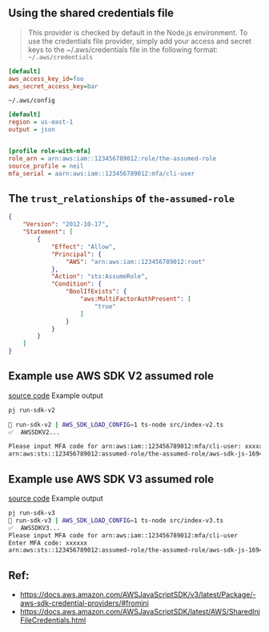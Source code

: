 ## Using the shared credentials file
> This provider is checked by default in the Node.js environment. To use the credentials file provider, simply add your access and secret keys to the ~/.aws/credentials file in the following format:
`~/.aws/credentials`
```ini
[default]
aws_access_key_id=foo
aws_secret_access_key=bar
```

`~/.aws/config`
```ini
[default]
region = us-east-1
output = json


[profile role-with-mfa]
role_arn = arn:aws:iam::123456789012:role/the-assumed-role
source_profile = neil
mfa_serial = aarn:aws:iam::123456789012:mfa/cli-user
```

## The `trust_relationships` of `the-assumed-role`
```json
{
    "Version": "2012-10-17",
    "Statement": [
        {
            "Effect": "Allow",
            "Principal": {
                "AWS": "arn:aws:iam::123456789012:root"
            },
            "Action": "sts:AssumeRole",
            "Condition": {
                "BoolIfExists": {
                    "aws:MultiFactorAuthPresent": [
                        "true"
                    ]
                }
            }
        }
    ]
}
```

## Example use AWS SDK V2 assumed role
[source code](./src/index-v2.ts)
Example output
```bash
pj run-sdk-v2

👾 run-sdk-v2 | AWS_SDK_LOAD_CONFIG=1 ts-node src/index-v2.ts
✅  AWSSDKV2...

Please input MFA code for arn:aws:iam::123456789012:mfa/cli-user: xxxxxx 
arn:aws:sts::123456789012:assumed-role/the-assumed-role/aws-sdk-js-1694231277404
```

## Example use AWS SDK V3 assumed role
[source code](./src/index-v3.ts)
Example output
```bash
pj run-sdk-v3
👾 run-sdk-v3 | AWS_SDK_LOAD_CONFIG=1 ts-node src/index-v3.ts
✅  AWSSDKV3...
Please input MFA code for arn:aws:iam::123456789012:mfa/cli-user
Enter MFA code: xxxxxx 
arn:aws:sts::123456789012:assumed-role/the-assumed-role/aws-sdk-js-1694231277404
```


## Ref:
- https://docs.aws.amazon.com/AWSJavaScriptSDK/v3/latest/Package/-aws-sdk-credential-providers/#fromini
- https://docs.aws.amazon.com/AWSJavaScriptSDK/latest/AWS/SharedIniFileCredentials.html